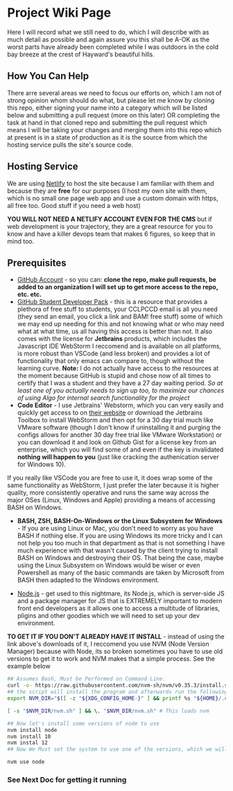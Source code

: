 # Project Wiki Page 


Here I will record what we still need to do, which I will describe with as  much detail as possible and again assure you this shall be A-OK as the worst parts have already been completed while I was outdoors in the cold bay breeze at the crest of Hayward's beautiful hills.

## How You Can Help

There arre several areas we need to focus our efforts on, which I am not of strong opinion whom should do what, but please let me know by cloning this repo, either signing your name into a category which will be listed below and submitting a pull request (more on this later) OR completing the task at hand in that cloned repo and submitting the pull request which means I will be taking your changes and merging them into this repo which at present is in a state of production as it is the source from which the hosting service pulls the site's source code. 

## Hosting Service 

We are using [Netlify](https://netlify.com) to host the site because I am familiar with them and because they are **free** for our purposes (I host my own site with them, which is no small one page web app and use a custom domain with https, all free too. Good stuff if you need a web host) 

**YOU WILL NOT NEED A NETLIFY ACCOUNT EVEN FOR THE CMS** but if web development is your trajectory, they are a great resource for you to know and have a killer devops team that makes 6 figures, so keep that in mind too. 

## Prerequisites 

- [GitHub Account](https://github.com) - so you can: **clone the repo, make pull requests, be added to an organization I will set up to get more access to the repo, etc. etc.**
- [GitHub Student Developer Pack](http://education.github.com/pack) - this is a resource that provides a plethora of free stuff to students, your CCLPCCD email is all you need (they send an email, you click a link and BAM! free stuff) some of which we may end up needing for this and not knowing what or who may need what at what time, us all having this access is better than not. It also comes with the license for **Jetbrains** products, which includes the Javascript IDE WebStorm I reccomend and is available on all platforms, is more robust than VSCode (and less broken) and provides a lot of functionality that only emacs can compare to, though without the learning curve. 
    **Note:** I do not actually have access to the resources at the moment because GitHub is stupid and chose now of all times to certify that I was a student and they have a 27 day waiting period. *So at least one of you actually needs to sign up too, to maximize our chances of using Algo for internal search functionality for the project* 
- **Code Editor** - I use Jetbrains' Webstorm, which you can very easily and quickly get access to on [their website](https://www.jetbrains.com/community/education/#students) or download the Jetbrains Toolbox to install WebStorm and then opt for a 30 day trial much like VMware software (though I don't know if uninstalling it and purging the configs allows for another 30 day free trial like VMware Workstation) or you can download it and look on Github Gist for a license key from an enterprise, which you will find some of and even if the key is invalidated **nothing will happen to you** (just like cracking the authenication server for Windows 10). 

If you really like VSCode you are free to use it, it does wrap some of the same functionality as WebStorm, I just prefer the later because it is higher quality, more consistently operative and runs the same way across the major OSes (Linux, Windows and Apple) providing a means of accessing BASH on Windows. 

- **BASH, ZSH, BASH-On-Windows or the Linux Subsystem for Windows** - If you are using Linux or Mac, you don't need to worry as you have BASH if nothing else. If you are using Windows its more tricky and I can not help you too much in that department as that is not something I have much experience with that wasn't caused by the client trying to install BASH on Windows and destroying their OS. That being the case, maybe using the Linux Subsystem on Windows would be wiser or even Powershell as many of the basic commands are taken by Microsoft from BASH then adapted to the Windows environment. 

- [Node.js](https://nodejs.org/en/) - get used to this nightmare, its Node.js, which is server-side JS and a package manager for JS that is EXTREMELY important to modern front end developers as it allows one to access a multitude of libraries, pligins and other goodies which we will need to set up your dev environment. 

**TO GET IT IF YOU DON'T ALREADY HAVE IT INSTALL** - instead of using the link above's downloads of it, I reccomend you use NVM (Node Version Manager) because with Node, its so broken sometimes you have to use old versions to get it to work and NVM makes that a simple process. See the example below
```bash
## Assumes Bash, Must be Performed on Command Line.
curl -o- https://raw.githubusercontent.com/nvm-sh/nvm/v0.35.3/install.sh | bash
## the script will install the program and afterwards run the following so you can provision your shell to use it for node by default
export NVM_DIR="$([ -z "${XDG_CONFIG_HOME-}" ] && printf %s "${HOME}/.nvm" || printf %s "${XDG_CONFIG_HOME}/nvm")"

[ -s "$NVM_DIR/nvm.sh" ] && \. "$NVM_DIR/nvm.sh" # This loads nvm

## Now let's install some versions of node to use
nvm install node 
nvm install 10
nvm instal 12 
## Now We Must set the system to use one of the versions, which we will use latest aka 

nvm use node


```

### See Next Doc for getting it running
